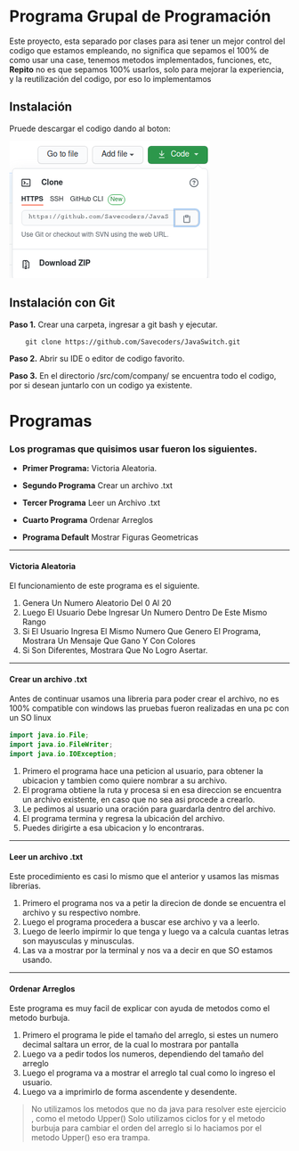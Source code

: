 # Programa Grupal de Programación
Este proyecto, esta separado por clases para asi tener un mejor control del codigo que estamos empleando, no significa que sepamos el 100% de como usar una case, tenemos metodos implementados, funciones, etc, **Repito** no es que sepamos 100% usarlos, solo para mejorar la experiencia, y la reutilización del codigo, por eso  lo implementamos
## Instalación

Pruede descargar el codigo dando al boton:

![Imagen:](https://github.com/Savecoders/JavaSwitch/blob/master/img/download.png)

## Instalación con Git
**Paso 1.** Crear una carpeta, ingresar a git bash y ejecutar.

```
    git clone https://github.com/Savecoders/JavaSwitch.git
```

**Paso 2.** Abrir su IDE o editor de codigo favorito.

**Paso 3.** En el directorio /src/com/company/ se encuentra todo el codigo, por si desean juntarlo con un codigo ya existente.
# Programas

### Los programas que quisimos usar fueron los siguientes.


- **Primer Programa:** Victoria Aleatoria.

- **Segundo Programa** Crear un archivo .txt

- **Tercer Programa**  Leer un Archivo .txt

- **Cuarto Programa**  Ordenar Arreglos

- **Programa Default** Mostrar Figuras Geometricas

------------


#### Victoria Aleatoria
  El funcionamiento de este programa es el siguiente.
 
 1.   Genera Un Numero Aleatorio Del 0 Al 20
 2.    Luego El Usuario Debe Ingresar Un Numero Dentro De Este Mismo Rango
 3.  Si El Usuario Ingresa El Mismo Numero Que Genero El Programa, Mostrara Un Mensaje Que Gano Y Con Colores 
 4.  Si Son Diferentes, Mostrara Que No Logro Asertar. 

------------


####  Crear un archivo .txt
  Antes de continuar usamos una libreria para poder crear el archivo, no es 100% compatible con windows las pruebas fueron realizadas en una   pc con un SO linux
  ```java
import java.io.File;
import java.io.FileWriter;
import java.io.IOException;

```
1.   Primero el programa hace una peticion al usuario, para obtener la ubicacion y tambien como quiere nombrar a su archivo.
2.   El programa obtiene la ruta y procesa si en esa direccion se encuentra un archivo existente, en caso que no sea asi procede a crearlo.
3.   Le pedimos al usuario una oración para guardarla dentro del archivo.
4.   El programa termina y regresa la ubicación del archivo.
5.   Puedes dirigirte a esa ubicacion y lo encontraras.

------------


####  Leer un archivo .txt
Este procedimiento es casi lo mismo que el anterior y usamos las mismas librerias.

1. Primero  el programa nos va a petir la direcion de donde se encuentra el archivo y su respectivo nombre.
2. Luego el programa procedera a buscar ese archivo y va a leerlo.
3. Luego de leerlo impirmir lo que tenga y luego va a calcula cuantas letras son mayusculas y minusculas.
4. Las va a mostrar por la terminal y nos va a decir en que SO estamos usando.
------------


#### Ordenar Arreglos
Este programa es muy facil de explicar con ayuda de metodos como el metodo burbuja.

1. Primero el programa le pide el tamaño del arreglo, si estes un numero decimal saltara un error, de la cual lo mostrara por pantalla
2. Luego va a pedir todos los numeros, dependiendo del tamaño del arreglo
3. Luego el programa va a mostrar el arreglo tal cual como lo ingreso el usuario.
4. Luego va a imprimirlo de forma ascendente y desendente.

>No utilizamos los metodos que no da java para resolver este ejercicio , como el metodo Upper()
Solo utilizamos ciclos for y el metodo burbuja para cambiar el orden del arreglo si lo haciamos por el metodo Upper() eso era trampa.
